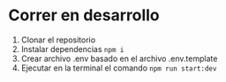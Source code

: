 # Correr en desarrollo

1. Clonar el repositorio
2. Instalar dependencias `npm i`
3. Crear archivo .env basado en el archivo .env.template
4. Ejecutar en la terminal el comando `npm run start:dev`
